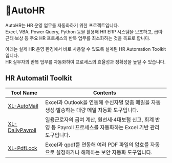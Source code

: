 # 🧩AutoHR

AutoHR는 HR 운영 업무를 자동화하기 위한 프로젝트입니다.  
Excel, VBA, Power Query, Python 등을 활용해 HR ERP 시스템을 보조하고,
급여·근태·보상 등 주요 HR 프로세스의 반복 업무를 최소화하는 것을 목표로 합니다.

아래는 실제 HR 운영 환경에서 바로 사용할 수 있도록 설계된 HR Automation Toolkit입니다.  
HR 실무자의 반복 업무를 자동화하여 프로세스의 효율성과 정확성을 높일 수 있습니다.

## HR Automatil Toolkit
|Tool Name|Contents|
|----------------|--------------------------------------------|
|[XL-AutoMail](./XL-AutoMail/README.md)|Excel과 Outlook을 연동해 수신자별 맞춤 메일을 자동 생성·발송하는 대량 메일 자동화 도구입니다.|
|[XL-DailyPayroll](./XL-DailyPayroll/README.md)|일용근로자의 급여 계산, 원천세·4대보험 신고, 회계 반영 등 Payroll 프로세스를 자동화하는 Excel 기반 관리 도구입니다.|
|[XL-PdfLock](./XL-PdfLock/README.md)|Excel과 qpdf를 연동해 여러 PDF 파일의 암호를 자동으로 설정하거나 해제하는 보안 자동화 도구입니다.|
